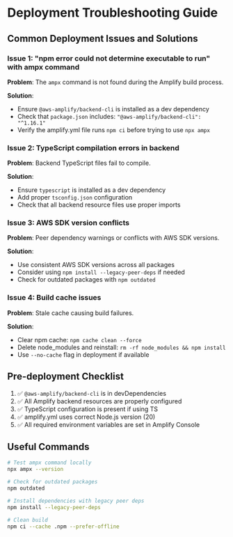 # Deployment Troubleshooting Guide

## Common Deployment Issues and Solutions

### Issue 1: "npm error could not determine executable to run" with ampx command

**Problem**: The `ampx` command is not found during the Amplify build process.

**Solution**: 
- Ensure `@aws-amplify/backend-cli` is installed as a dev dependency
- Check that `package.json` includes: `"@aws-amplify/backend-cli": "^1.16.1"`
- Verify the amplify.yml file runs `npm ci` before trying to use `npx ampx`

### Issue 2: TypeScript compilation errors in backend

**Problem**: Backend TypeScript files fail to compile.

**Solution**:
- Ensure `typescript` is installed as a dev dependency
- Add proper `tsconfig.json` configuration
- Check that all backend resource files use proper imports

### Issue 3: AWS SDK version conflicts

**Problem**: Peer dependency warnings or conflicts with AWS SDK versions.

**Solution**:
- Use consistent AWS SDK versions across all packages
- Consider using `npm install --legacy-peer-deps` if needed
- Check for outdated packages with `npm outdated`

### Issue 4: Build cache issues

**Problem**: Stale cache causing build failures.

**Solution**:
- Clear npm cache: `npm cache clean --force`
- Delete node_modules and reinstall: `rm -rf node_modules && npm install`
- Use `--no-cache` flag in deployment if available

## Pre-deployment Checklist

1. ✅ `@aws-amplify/backend-cli` is in devDependencies
2. ✅ All Amplify backend resources are properly configured
3. ✅ TypeScript configuration is present if using TS
4. ✅ amplify.yml uses correct Node.js version (20)
5. ✅ All required environment variables are set in Amplify Console

## Useful Commands

```bash
# Test ampx command locally
npx ampx --version

# Check for outdated packages
npm outdated

# Install dependencies with legacy peer deps
npm install --legacy-peer-deps

# Clean build
npm ci --cache .npm --prefer-offline
```
